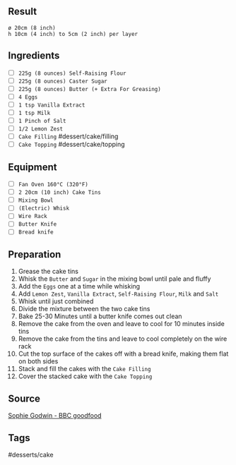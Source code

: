 ## Result
`ø 20cm (8 inch)`<br>
`h 10cm (4 inch) to 5cm (2 inch) per layer`
## Ingredients
- [ ] `225g (8 ounces) Self-Raising Flour`
- [ ] `225g (8 ounces) Caster Sugar`
- [ ] `225g (8 ounces) Butter (+ Extra For Greasing)`
- [ ] `4 Eggs`
- [ ] `1 tsp Vanilla Extract`
- [ ] `1 tsp Milk`
- [ ] `1 Pinch of Salt`
- [ ] `1/2 Lemon Zest`
- [ ] `Cake Filling` #dessert/cake/filling
- [ ] `Cake Topping` #dessert/cake/topping
## Equipment
- [ ] `Fan Oven 160°C (320°F)`
- [ ] `2 20cm (10 inch) Cake Tins`
- [ ] `Mixing Bowl`
- [ ] `(Electric) Whisk`
- [ ] `Wire Rack`
- [ ] `Butter Knife`
- [ ] `Bread knife`
## Preparation
1. Grease the cake tins
2. Whisk the `Butter` and `Sugar` in the mixing bowl until pale and fluffy
3. Add the `Eggs` one at a time while whisking
4. Add `Lemon Zest`, `Vanilla Extract`, `Self-Raising Flour`, `Milk` and `Salt`
5. Whisk until just combined
6. Divide the mixture between the two cake tins
7. Bake 25-30 Minutes until a butter knife comes out clean
8. Remove the cake from the oven and leave to cool for 10 minutes inside tins
9. Remove the cake from the tins and leave to cool completely on the wire rack
10. Cut the top surface of the cakes off with a bread knife, making them flat on both sides
11. Stack and fill the cakes with the `Cake Filling`
12. Cover the stacked cake with the `Cake Topping`
## Source
[Sophie Godwin - BBC goodfood](https://www.bbcgoodfood.com/recipes/sponge-cake)
## Tags
#desserts/cake
